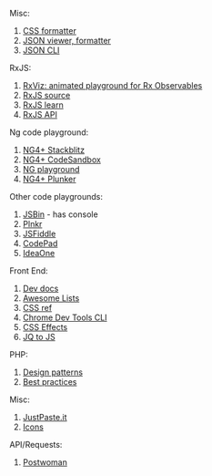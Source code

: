 Misc:

1. [CSS formatter](https://www.cleancss.com/css-beautify/)
1. [JSON viewer, formatter](https://codebeautify.org/jsonviewer)
1. [JSON CLI](https://www.npmjs.com/package/fx)

RxJS:

1. [RxViz: animated playground for Rx Observables](https://rxviz.com/)
1. [RxJS source](http://reactivex.io/documentation/operators.html)
1. [RxJS learn](https://www.learnrxjs.io/)
1. [RxJS API](https://rxjs.dev/api)

Ng code playground:

1. [NG4+ Stackblitz](https://stackblitz.com/edit/angular4)
1. [NG4+ CodeSandbox](https://codesandbox.io/s/angular)
1. [NG playground](http://www.angularplayground.it/)
1. [NG4+ Plunker](https://plnkr.co/edit/tpl:AvJOMERrnz94ekVua0u5?p=preview)

Other code playgrounds:

1. [JSBin](http://jsbin.com/?html,css,js,console,output) - has console
1. [Plnkr](https://plnkr.co/edit/?p=catalogue)
1. [JSFiddle](https://jsfiddle.net/)
1. [CodePad](http://codepad.org)
1. [IdeaOne](https://www.ideone.com)

Front End:

1. [Dev docs](https://devdocs.io/)
2. [Awesome Lists](https://awesomelists.top/)
2. [CSS ref](https://cssreference.io/)
3. [Chrome Dev Tools CLI](https://developers.google.com/web/tools/chrome-devtools/console/command-line-reference)
4. [CSS Effects](https://cssfx.dev/)
5. [JQ to JS](https://tobiasahlin.com/blog/move-from-jquery-to-vanilla-javascript/)

PHP:

1. [Design patterns](https://designpatternsphp.readthedocs.io/en/latest/)
2. [Best practices](https://rules.sonarsource.com/php/RSPEC-5335)

Misc:

1. [JustPaste.it](https://justpaste.it/)
2. [Icons](https://systemuicons.com/)

API/Requests:

1. [Postwoman](https://postwoman.io/)

